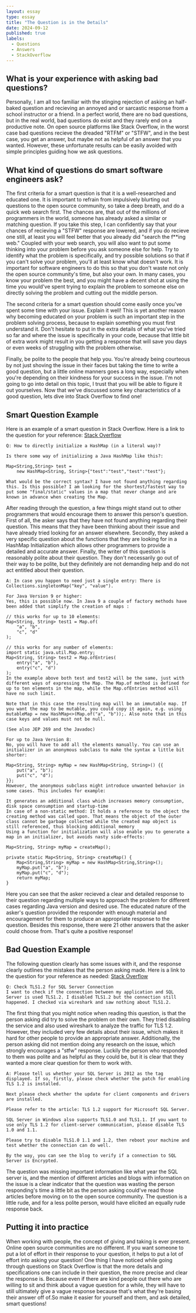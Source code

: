 ```yaml
---
layout: essay
type: essay
title: "The Question is in the Details"
date: 2024-09-12
published: true
labels:
  - Questions
  - Answers
  - StackOverflow
---
```


## What is your experience with asking bad questions?

Personally, I am all too familiar with the stinging rejection of asking an half-baked question and recieving an annoyed and or sarcastic response from a school instructor or a friend. In a perfect world, there are no bad questions, but in the real world, bad questions do exist and they rarely end on a productive note. On open source platforms like Stack Overflow, in the worst case bad questions recieve the dreaded "RTFM" or "STFW", and in the best case, you get an answer, but maybe not as helpful of an answer that you wanted. However, these unfortunate results can be easily avoided with simple principles guiding how we ask questions. 

## What kind of questions do smart software engineers ask? 

The first criteria for a smart question is that it is a well-researched and educated one. It is important to refrain from impulsively blurting out questions to the open source community, so take a deep breath, and do a quick web search first. The chances are, that out of the millions of programmers in the world, someone has already asked a similar or matching question. If you take this step, I can confidently say that your chances of recieving a "STFW" response are lowered, and if you do recieve one still, at least you will feel better that you already did "search the f**ing web." Coupled with your web search, you will also want to put some thinking into your problem before you ask someone else for help. Try to identify what the problem is specifically, and try possible solutions so that if you can't solve your problem, you'll at least know what doesn't work. It is important for software engineers to do this so that you don't waste not only the open source community's time, but also your own. In many cases, you know your problem the best, and you might have a decent shot at using the time you would've spent trying to explain the problem to someone else on directly solving the problem and cutting out the middle person. 

The second criteria for a smart question should come easily once you've spent some time with your issue. Explain it well! This is yet another reason why becoming educated on your problem is such an important step in the problem solving process, because to explain something you must first understand it. Don't hesitate to put in the extra details of what you've tried so far and where the issue is specifically in your code, because that little bit of extra work might result in you getting a response that will save you days or even weeks of struggling with the problem otherwise. 

Finally, be polite to the people that help you. You're already being courteous by not just shoving the issue in their faces but taking the time to write a good question, but a little online manners goes a long way, especially when you're depending on their kindness for your success in the issue. I'm not going to go into detail on this topic, I trust that you will be able to figure it out yourselves. Now that we've discussed some key characteristics of a good question, lets dive into Stack Overflow to find one!

## Smart Question Example

Here is an example of a smart question in Stack Overflow. Here is a link to the question for your reference: [Stack Overflow](https://stackoverflow.com/questions/6802483/how-to-directly-initialize-a-hashmap-in-a-literal-way/6802512#6802512)

```
Q: How to directly initialize a HashMap (in a literal way)?

Is there some way of initializing a Java HashMap like this?:

Map<String,String> test = 
    new HashMap<String, String>{"test":"test","test":"test"};

What would be the correct syntax? I have not found anything regarding this. Is this possible? I am looking for the shortest/fastest way to put some "final/static" values in a map that never change and are known in advance when creating the Map.

```
After reading through the question, a few things might stand out to other programmers that would encourage them to answer this person's question. First of all, the asker says that they have not found anything regarding their question. This means that they have been thinking about their issue and have already tried looking for an answer elsewhere. Secondly, they asked a very specific question about the functions that they are looking for in a HashMap Initialization which allows other programmers to provide a detailed and accurate answer. Finally, the writer of this question is reasonably polite about their question. They don't necessarily go out of their way to be polite, but they definitely are not demanding help and do not act entitled about their question. 


```
A: In case you happen to need just a single entry: There is Collections.singletonMap("key", "value").

For Java Version 9 or higher:
Yes, this is possible now. In Java 9 a couple of factory methods have been added that simplify the creation of maps :

// this works for up to 10 elements:
Map<String, String> test1 = Map.of(
    "a", "b",
    "c", "d"
);

// this works for any number of elements:
import static java.util.Map.entry;    
Map<String, String> test2 = Map.ofEntries(
    entry("a", "b"),
    entry("c", "d")
);
In the example above both test and test2 will be the same, just with different ways of expressing the Map. The Map.of method is defined for up to ten elements in the map, while the Map.ofEntries method will have no such limit.

Note that in this case the resulting map will be an immutable map. If you want the map to be mutable, you could copy it again, e.g. using mutableMap = new HashMap<>(Map.of("a", "b"));. Also note that in this case keys and values must not be null.

(See also JEP 269 and the Javadoc)

For up to Java Version 8:
No, you will have to add all the elements manually. You can use an initializer in an anonymous subclass to make the syntax a little bit shorter:

Map<String, String> myMap = new HashMap<String, String>() {{
    put("a", "b");
    put("c", "d");
}};
However, the anonymous subclass might introduce unwanted behavior in some cases. This includes for example:

It generates an additional class which increases memory consumption, disk space consumption and startup-time
In case of a non-static method: It holds a reference to the object the creating method was called upon. That means the object of the outer class cannot be garbage collected while the created map object is still referenced, thus blocking additional memory
Using a function for initialization will also enable you to generate a map in an initializer, but avoids nasty side-effects:

Map<String, String> myMap = createMap();

private static Map<String, String> createMap() {
    Map<String,String> myMap = new HashMap<String,String>();
    myMap.put("a", "b");
    myMap.put("c", "d");
    return myMap;
}
```

Here you can see that the asker recieved a clear and detailed response to their question regarding multiple ways to approach the problem for different cases regarding Java version and desired use. The educated nature of the asker's question provided the responder with enough material and encouragement for them to produce an appropriate response to the question. Besides this response, there were 21 other answers that the asker could choose from. That's quite a positive response!

## Bad Question Example

The following question clearly has some issues with it, and the response clearly outlines the mistakes that the person asking made. Here is a link to the question for your reference as needed: [Stack Overflow](https://stackoverflow.com/questions/54032781/check-tls1-2-for-sql-server-connection)

```
Q: Check TLS1.2 for SQL Server Connection
I want to check if the connection between my application and SQL Server is used TLS1.2. I disabled TLS1.2 but the connection still happened. I checked via wireshark and saw nothing about TLS1.2.
```

The first thing that you might notice when reading this question, is that the person asking did try to solve the problem on their own. They tried disabling the service and also used wireshark to analyze the traffic for TLS 1.2. However, they included very few details about their issue, which makes it hard for other people to provide an appropriate answer. Additionally, the person asking did not mention doing any research on the issue, which strongly encourages a "stfw" response. Luckily the person who responded to them was polite and as helpful as they could be, but it is clear that they wanted a more clear question for them to work with. 

```
A: Please tell us whether your SQL Server is 2012 as the tag displayed. If so, firstly, please check whether the patch for enabling TLS 1.2 is installed.

Next please check whether the update for client components and drivers are installed.

Please refer to the article: TLS 1.2 support for Microsoft SQL Server.

SQL Server in Windows also supports TLS1.0 and TLS1.1. If you want to use only TLS 1.2 for client-server communication, please disable TLS 1.0 and 1.1.

Please try to disable TLS1.0 1.1 and 1.2, then reboot your machine and test whether the connection can do well.

By the way, you can see the blog to verify if a connection to SQL Server is Encrypted.
```

The question was missing important information like what year the SQL server is, and the mention of different articles and blogs with information on the issue is a clear indicator that the question was wasting the person responding's time a little bit as the person asking could've read those articles before moving on to the open source community. The question is a little rude, and for a less polite person, would have elicited an equally rude response back. 

## Putting it into practice

When working with people, the concept of giving and taking is ever present. Online open source communities are no different. If you want someone to put a lot of effort in their response to your question, it helps to put a lot of effort into asking your question! One thing I have noticed while going through questions on Stack Overflow is that the more details and specifications one can include in their question, the more precise and clear the response is. Because even if there are kind people out there who are willing to sit and think about a vague question for a while, they will have to still ultimately give a vague response because that's what they're basing their answer off of.So make it easier for yourself and them, and ask detailed, smart questions! 

